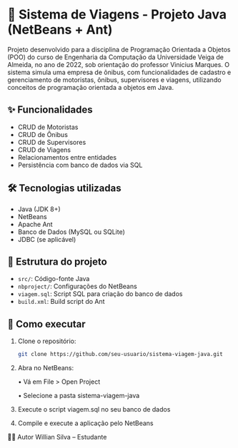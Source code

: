 # 🚌 Sistema de Viagens - Projeto Java (NetBeans + Ant)

Projeto desenvolvido para a disciplina de Programação Orientada a Objetos (POO) do curso de Engenharia da Computação da Universidade Veiga de Almeida, no ano de 2022, sob orientação do professor Vinicius Marques.
O sistema simula uma empresa de ônibus, com funcionalidades de cadastro e gerenciamento de motoristas, ônibus, supervisores e viagens, utilizando conceitos de programação orientada a objetos em Java.

## ✨ Funcionalidades

- CRUD de Motoristas
- CRUD de Ônibus
- CRUD de Supervisores
- CRUD de Viagens
- Relacionamentos entre entidades
- Persistência com banco de dados via SQL

## 🛠 Tecnologias utilizadas

- Java (JDK 8+)
- NetBeans
- Apache Ant
- Banco de Dados (MySQL ou SQLite)
- JDBC (se aplicável)

## 💾 Estrutura do projeto

- `src/`: Código-fonte Java
- `nbproject/`: Configurações do NetBeans
- `viagem.sql`: Script SQL para criação do banco de dados
- `build.xml`: Build script do Ant

## 🧪 Como executar

1. Clone o repositório:
   ```bash
   git clone https://github.com/seu-usuario/sistema-viagem-java.git

2. Abra no NetBeans:

	• Vá em File > Open Project

	• Selecione a pasta sistema-viagem-java

3. Execute o script viagem.sql no seu banco de dados

4. Compile e execute a aplicação pelo NetBeans

🧑‍💻 Autor
Willian Silva – Estudante
